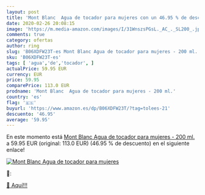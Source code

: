 ```yaml
---
layout: post
title: 'Mont Blanc  Agua de tocador para mujeres con un 46.95 % de descuento'
date: 2020-02-26 20:08:15
image: 'https://m.media-amazon.com/images/I/31WnszsPGsL._AC_._SL200_.jpg'
comments: true
category: ofertas
author: ring
slug: 'B06XDFW23T-es Mont Blanc Agua de tocador para mujeres - 200 ml.'
sku: 'B06XDFW23T-es'
tags: [ 'agua','de','tocador', ]
actualPrice: 59.95 EUR
currency: EUR
price: 59.95
comparePrice: 113.0 EUR
prodname: 'Mont Blanc  Agua de tocador para mujeres - 200 ml.'
country: 'es'
flag: '🇪🇸'
buyurl: 'https://www.amazon.es/dp/B06XDFW23T/?tag=tolees-21'
descuento: '46.95'
average: '59.95'
---
```


En este momento está [Mont Blanc  Agua de tocador para mujeres - 200 ml.](https://www.amazon.es/dp/B06XDFW23T/?tag=tolees-21) a 59.95 EUR (original: 113.0 EUR) (46.95 %  de descuento) en el siguiente enlace!

[![Mont Blanc  Agua de tocador para mujeres](https://m.media-amazon.com/images/I/31WnszsPGsL._AC_._SL200_.jpg)](https://www.amazon.es/dp/B06XDFW23T/?tag=tolees-21)

🔎:


[🛒 Aquí!!!](https://www.amazon.es/dp/B06XDFW23T/?tag=tolees-21)
